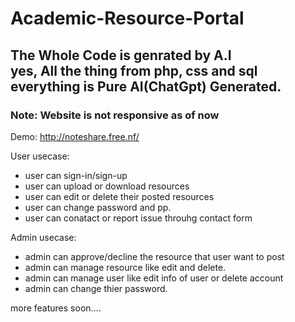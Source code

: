 # Academic-Resource-Portal
<h2>The Whole Code is genrated by A.I<br> 
yes, All the thing from php, css and sql everything is Pure AI(ChatGpt) Generated.</h2>

<h3>Note: Website is not responsive as of now</h3>

Demo: http://noteshare.free.nf/

User usecase:
- user can sign-in/sign-up
- user can upload or download resources
- user can edit or delete their posted resources
- user can change password and pp.
- user can conatact or report issue throuhg contact form

Admin usecase:
- admin can approve/decline the resource that user want to post
- admin can manage resource like edit and delete.
- admin can manage user like edit info of user or delete account
- admin can change thier password.

more features soon....
